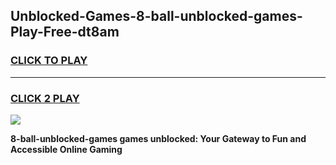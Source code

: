 
## Unblocked-Games-8-ball-unblocked-games-Play-Free-dt8am
<h3>
<a href="https://premium76.site?title=8-ball-unblocked-games&ref=19M">CLICK TO PLAY</a></h3>
<hr>

<h3>
<a href="https://premium76.site?title=8-ball-unblocked-games&ref=19M">CLICK 2 PLAY</a>
  
</h3>

<a href="https://premium76.site?title=8-ball-unblocked-games&ref=19M"><img src="https://clearcache.store/games.png"></a>


**8-ball-unblocked-games games unblocked: Your Gateway to Fun and Accessible Online Gaming**
